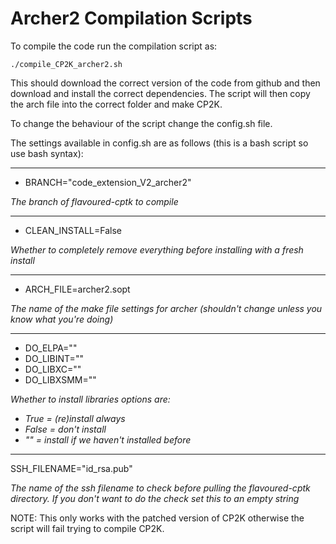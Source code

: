 # Archer2 Compilation Scripts

To compile the code run the compilation script as:

    ./compile_CP2K_archer2.sh

This should download the correct version of the code from github and then download and install the correct dependencies. The script will then copy the arch file into the correct folder and make CP2K.

To change the behaviour of the script change the config.sh file.

The settings available in config.sh are as follows (this is a bash script so use bash syntax):

---
* BRANCH="code_extension_V2_archer2"

*The branch of flavoured-cptk to compile*

---
* CLEAN_INSTALL=False

*Whether to completely remove everything before installing with a fresh install*

---
* ARCH_FILE=archer2.sopt

*The name of the make file settings for archer (shouldn't change unless you know what you're doing)*

---
* DO_ELPA=""
* DO_LIBINT=""
* DO_LIBXC=""
* DO_LIBXSMM=""

*Whether to install libraries options are:*
  * _True = (re)install always_
  * _False = don't install_
  * _"" = install if we haven't installed before_


---
SSH_FILENAME="id_rsa.pub"

_The name of the ssh filename to check before pulling the flavoured-cptk directory. If you don't want to do the check set this to an empty string_


NOTE: This only works with the patched version of CP2K otherwise the script will fail trying to compile CP2K.
